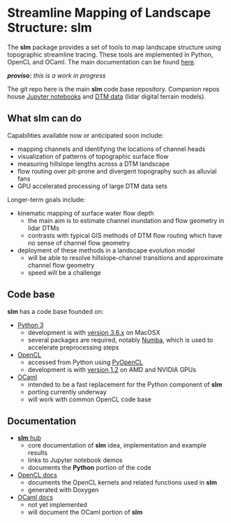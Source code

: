 # Streamline Mapping of Landscape Structure: slm  #

The **slm** package provides a set of tools to map landscape structure using topographic streamline tracing. These tools are implemented in Python, OpenCL and OCaml. The main documentation can be found [here](https://cstarknyc.github.io/slm).

***proviso:*** *this is a work in progress*

The git repo here is the main **slm** code base repository. Companion repos house [Jupyter notebooks](https://github.com/cstarknyc/slmnb) and [DTM  data](https://github.com/cstarknyc/slmdata) (lidar digital terrain models).


## What **slm** can do

Capabilities available now or anticipated soon include:
   - mapping channels and identifying the locations of channel heads
   - visualization of patterns of topographic surface flow
   - measuring hillslope lengths across a DTM landscape
   - flow routing over pit-prone and divergent topography such as alluvial fans
   - GPU accelerated processing of large DTM data sets
 
 Longer-term goals include:
   - kinematic mapping of surface water flow depth
      - the main aim is to estimate channel inundation and flow geometry in lidar DTMs
      - contrasts with typical GIS methods of DTM flow routing which have no sense of channel flow geometry
   - deployment of these methods in a landscape evolution model
      - will be able to resolve hillslope-channel transitions and approximate channel flow geometry
      - speed will be a challenge

## Code base

**slm** has a code base founded on:
   - [Python 3](https://docs.python.org/3/)
      - development is with [version 3.6.x](https://docs.python.org/3/) on MacOSX
      - several packages are required, notably [Numba](http://numba.pydata.org/), which is used to accelerate preprocessing steps
   - [OpenCL](https://www.khronos.org/opencl/) 
      - accessed from Python using [PyOpenCL](https://documen.tician.de/pyopencl/index.html)
      - development is with [version 1.2](https://www.khronos.org/registry/OpenCL/sdk/1.2/docs/man/xhtml/) on AMD and NVIDIA GPUs
   - [OCaml](https://ocaml.org/)
       - intended to be a fast replacement for the Python component of **slm**
       - porting currently underway
       - will work with common OpenCL code base
   

## Documentation

   - [**slm** hub](https://cstarknyc.github.io/slm)
      - core documentation of **slm** idea, implementation and example results
      - links to Jupyter notebook demos
      - documents the **Python** portion of the code
   - [OpenCL docs](https://cstarknyc.github.io/slm/opencl/index.html)
      - documents the OpenCL kernels and related functions used in **slm** 
      - generated with Doxygen 
   - [OCaml docs](https://cstarknyc.github.io/slm/ocaml)
      - not yet implemented
      - will document the OCaml portion of **slm**



